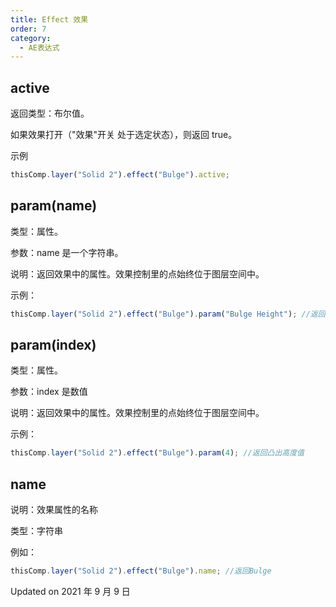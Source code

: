 ```yaml
---
title: Effect 效果
order: 7
category:
  - AE表达式
---
```


## active

返回类型：布尔值。

如果效果打开（"效果"开关 处于选定状态），则返回 true。

示例

```javascript
thisComp.layer("Solid 2").effect("Bulge").active;
```

## param(name)

类型：属性。

参数：name 是一个字符串。

说明：返回效果中的属性。效果控制里的点始终位于图层空间中。

示例：

```javascript
thisComp.layer("Solid 2").effect("Bulge").param("Bulge Height"); //返回凸出高度值
```

## param(index)

类型：属性。

参数：index 是数值

说明：返回效果中的属性。效果控制里的点始终位于图层空间中。

示例：

```javascript
thisComp.layer("Solid 2").effect("Bulge").param(4); //返回凸出高度值
```

## name

说明：效果属性的名称

类型：字符串

例如：

```javascript
thisComp.layer("Solid 2").effect("Bulge").name; //返回Bulge
```

Updated on 2021 年 9 月 9 日
